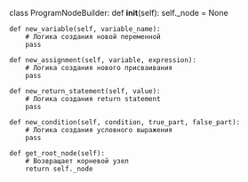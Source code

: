 class ProgramNodeBuilder:
    def __init__(self):
        self._node = None

    def new_variable(self, variable_name):
        # Логика создания новой переменной
        pass

    def new_assignment(self, variable, expression):
        # Логика создания нового присваивания
        pass

    def new_return_statement(self, value):
        # Логика создания return statement
        pass

    def new_condition(self, condition, true_part, false_part):
        # Логика создания условного выражения
        pass

    def get_root_node(self):
        # Возвращает корневой узел
        return self._node
